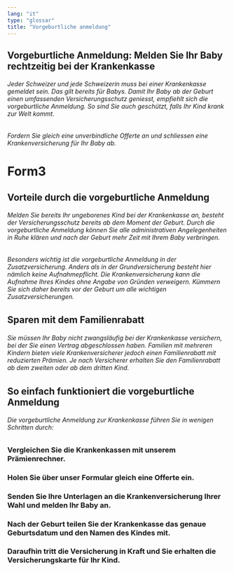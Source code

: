 ```yaml
---
lang: "it"
type: "glossar"
title: "Vorgeburtliche anmeldung"
---
```


## Vorgeburtliche Anmeldung: Melden Sie Ihr Baby rechtzeitig bei der Krankenkasse

###### Jeder Schweizer und jede Schweizerin muss bei einer Krankenkasse gemeldet sein. Das gilt bereits für Babys. Damit Ihr Baby ab der Geburt einen umfassenden Versicherungsschutz geniesst, empfiehlt sich die vorgeburtliche Anmeldung. So sind Sie auch geschützt, falls Ihr Kind krank zur Welt kommt.

###### Fordern Sie gleich eine unverbindliche Offerte an und schliessen eine Krankenversicherung für Ihr Baby ab.

# Form3

## Vorteile durch die vorgeburtliche Anmeldung

###### Melden Sie bereits Ihr ungeborenes Kind bei der Krankenkasse an, besteht der Versicherungsschutz bereits ab dem Moment der Geburt. Durch die vorgeburtliche Anmeldung können Sie alle administrativen Angelegenheiten in Ruhe klären und nach der Geburt mehr Zeit mit Ihrem Baby verbringen.

###### Besonders wichtig ist die vorgeburtliche Anmeldung in der Zusatzversicherung. Anders als in der Grundversicherung besteht hier nämlich keine Aufnahmepflicht. Die Krankenversicherung kann die Aufnahme Ihres Kindes ohne Angabe von Gründen verweigern. Kümmern Sie sich daher bereits vor der Geburt um alle wichtigen Zusatzversicherungen.

## Sparen mit dem Familienrabatt

###### Sie müssen Ihr Baby nicht zwangsläufig bei der Krankenkasse versichern, bei der Sie einen Vertrag abgeschlossen haben. Familien mit mehreren Kindern bieten viele Krankenversicherer jedoch einen Familienrabatt mit reduzierten Prämien. Je nach Versicherer erhalten Sie den Familienrabatt ab dem zweiten oder ab dem dritten Kind.

## So einfach funktioniert die vorgeburtliche Anmeldung

###### Die vorgeburtliche Anmeldung zur Krankenkasse führen Sie in wenigen Schritten durch:

### Vergleichen Sie die Krankenkassen mit unserem Prämienrechner.

### Holen Sie über unser Formular gleich eine Offerte ein.

### Senden Sie Ihre Unterlagen an die Krankenversicherung Ihrer Wahl und melden Ihr Baby an.

### Nach der Geburt teilen Sie der Krankenkasse das genaue Geburtsdatum und den Namen des Kindes mit.

### Daraufhin tritt die Versicherung in Kraft und Sie erhalten die Versicherungskarte für Ihr Kind.
